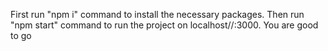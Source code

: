 First run "npm i" command to install the necessary packages.
Then run "npm start" command to run the project on localhost//:3000.
You are good to go
